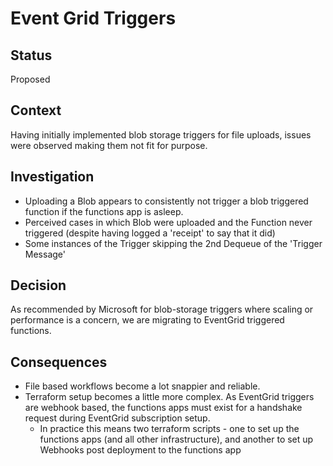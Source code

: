 # Event Grid Triggers

## Status

Proposed

## Context

Having initially implemented blob storage triggers for file uploads, issues were observed making them not fit for purpose.

## Investigation

- Uploading a Blob appears to consistently not trigger a blob triggered function if the functions app is asleep.
- Perceived cases in which Blob were uploaded and the Function never triggered (despite having logged a 'receipt' to say that it did)
- Some instances of the Trigger skipping the 2nd Dequeue of the 'Trigger Message'

## Decision

As recommended by Microsoft for blob-storage triggers where scaling or performance is a concern, we are migrating to EventGrid triggered functions.

## Consequences

- File based workflows become a lot snappier and reliable.
- Terraform setup becomes a little more complex. As EventGrid triggers are webhook based, the functions apps must exist for a handshake 
request during EventGrid subscription setup. 
    - In practice this means two terraform scripts - one to set up the functions apps (and all other infrastructure), and another to set up 
    Webhooks post deployment to the functions app 